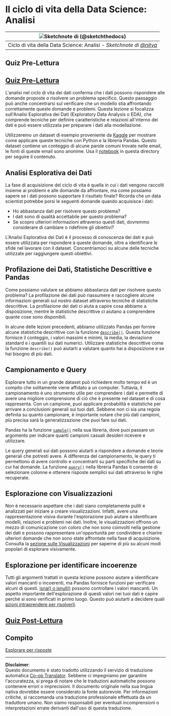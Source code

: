 <!--
CO_OP_TRANSLATOR_METADATA:
{
  "original_hash": "2baeafe1db4d58ee5b8ec85db9de728a",
  "translation_date": "2025-09-06T08:44:00+00:00",
  "source_file": "4-Data-Science-Lifecycle/15-analyzing/README.md",
  "language_code": "it"
}
-->
# Il ciclo di vita della Data Science: Analisi

|![ Sketchnote di [(@sketchthedocs)](https://sketchthedocs.dev) ](../../sketchnotes/15-Analyzing.png)|
|:---:|
| Ciclo di vita della Data Science: Analisi - _Sketchnote di [@nitya](https://twitter.com/nitya)_ |

## Quiz Pre-Lettura

## [Quiz Pre-Lettura](https://ff-quizzes.netlify.app/en/ds/quiz/28)

L'analisi nel ciclo di vita dei dati conferma che i dati possono rispondere alle domande proposte o risolvere un problema specifico. Questo passaggio può anche concentrarsi sul verificare che un modello stia affrontando correttamente queste domande e problemi. Questa lezione si focalizza sull'Analisi Esplorativa dei Dati (Exploratory Data Analysis o EDA), che comprende tecniche per definire caratteristiche e relazioni all'interno dei dati e può essere utilizzata per preparare i dati alla modellazione.

Utilizzeremo un dataset di esempio proveniente da [Kaggle](https://www.kaggle.com/balaka18/email-spam-classification-dataset-csv/version/1) per mostrare come applicare queste tecniche con Python e la libreria Pandas. Questo dataset contiene un conteggio di alcune parole comuni trovate nelle email, le fonti di queste email sono anonime. Usa il [notebook](../../../../4-Data-Science-Lifecycle/15-analyzing/notebook.ipynb) in questa directory per seguire il contenuto.

## Analisi Esplorativa dei Dati

La fase di acquisizione del ciclo di vita è quella in cui i dati vengono raccolti insieme ai problemi e alle domande da affrontare, ma come possiamo sapere se i dati possono supportare il risultato finale? 
Ricorda che un data scientist potrebbe porsi le seguenti domande quando acquisisce i dati:
-   Ho abbastanza dati per risolvere questo problema?
-   I dati sono di qualità accettabile per questo problema?
-   Se scopro ulteriori informazioni attraverso questi dati, dovremmo considerare di cambiare o ridefinire gli obiettivi?

L'Analisi Esplorativa dei Dati è il processo di conoscenza dei dati e può essere utilizzata per rispondere a queste domande, oltre a identificare le sfide nel lavorare con il dataset. Concentriamoci su alcune delle tecniche utilizzate per raggiungere questi obiettivi.

## Profilazione dei Dati, Statistiche Descrittive e Pandas
Come possiamo valutare se abbiamo abbastanza dati per risolvere questo problema? La profilazione dei dati può riassumere e raccogliere alcune informazioni generali sul nostro dataset attraverso tecniche di statistiche descrittive. La profilazione dei dati ci aiuta a capire cosa abbiamo a disposizione, mentre le statistiche descrittive ci aiutano a comprendere quante cose sono disponibili.

In alcune delle lezioni precedenti, abbiamo utilizzato Pandas per fornire alcune statistiche descrittive con la funzione [`describe()`](https://pandas.pydata.org/pandas-docs/stable/reference/api/pandas.DataFrame.describe.html). Questa funzione fornisce il conteggio, i valori massimi e minimi, la media, la deviazione standard e i quantili sui dati numerici. Utilizzare statistiche descrittive come la funzione `describe()` può aiutarti a valutare quanto hai a disposizione e se hai bisogno di più dati.

## Campionamento e Query
Esplorare tutto in un grande dataset può richiedere molto tempo ed è un compito che solitamente viene affidato a un computer. Tuttavia, il campionamento è uno strumento utile per comprendere i dati e permette di avere una migliore comprensione di ciò che è presente nel dataset e di cosa rappresenta. Con un campione, puoi applicare probabilità e statistiche per arrivare a conclusioni generali sui tuoi dati. Sebbene non ci sia una regola definita su quanto campionare, è importante notare che più dati campioni, più precisa sarà la generalizzazione che puoi fare sui dati.

Pandas ha la funzione [`sample()`](https://pandas.pydata.org/pandas-docs/stable/reference/api/pandas.DataFrame.sample.html) nella sua libreria, dove puoi passare un argomento per indicare quanti campioni casuali desideri ricevere e utilizzare.

Le query generali sui dati possono aiutarti a rispondere a domande e teorie generali che potresti avere. A differenza del campionamento, le query ti permettono di avere controllo e concentrarti su parti specifiche dei dati su cui hai domande. La funzione [`query()`](https://pandas.pydata.org/pandas-docs/stable/reference/api/pandas.DataFrame.query.html) nella libreria Pandas ti consente di selezionare colonne e ottenere risposte semplici sui dati attraverso le righe recuperate.

## Esplorazione con Visualizzazioni
Non è necessario aspettare che i dati siano completamente puliti e analizzati per iniziare a creare visualizzazioni. Infatti, avere una rappresentazione visiva durante l'esplorazione può aiutare a identificare modelli, relazioni e problemi nei dati. Inoltre, le visualizzazioni offrono un mezzo di comunicazione con coloro che non sono coinvolti nella gestione dei dati e possono rappresentare un'opportunità per condividere e chiarire ulteriori domande che non sono state affrontate nella fase di acquisizione. Consulta la [sezione sulle Visualizzazioni](../../../../../../../../../3-Data-Visualization) per saperne di più su alcuni modi popolari di esplorare visivamente.

## Esplorazione per identificare incoerenze
Tutti gli argomenti trattati in questa lezione possono aiutare a identificare valori mancanti o incoerenti, ma Pandas fornisce funzioni per verificare alcuni di questi. [isna() o isnull()](https://pandas.pydata.org/pandas-docs/stable/reference/api/pandas.isna.html) possono controllare i valori mancanti. Un aspetto importante dell'esplorazione di questi valori nei tuoi dati è capire perché si sono verificati in primo luogo. Questo può aiutarti a decidere quali [azioni intraprendere per risolverli](../../../../../../../../../2-Working-With-Data/08-data-preparation/notebook.ipynb).

## [Quiz Post-Lettura](https://ff-quizzes.netlify.app/en/ds/quiz/29)

## Compito

[Esplorare per risposte](assignment.md)

---

**Disclaimer**:  
Questo documento è stato tradotto utilizzando il servizio di traduzione automatica [Co-op Translator](https://github.com/Azure/co-op-translator). Sebbene ci impegniamo per garantire l'accuratezza, si prega di notare che le traduzioni automatiche possono contenere errori o imprecisioni. Il documento originale nella sua lingua nativa dovrebbe essere considerato la fonte autorevole. Per informazioni critiche, si raccomanda una traduzione professionale effettuata da un traduttore umano. Non siamo responsabili per eventuali incomprensioni o interpretazioni errate derivanti dall'uso di questa traduzione.